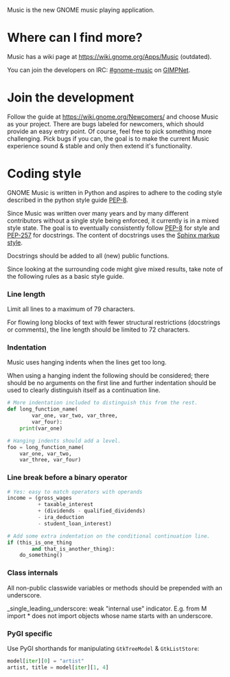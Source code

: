 Music is the new GNOME music playing application.

# Where can I find more?

Music has a wiki page at
https://wiki.gnome.org/Apps/Music (outdated).

You can join the developers on IRC: [#gnome-music](irc://irc.gnome.org/gnome-music) on [GIMPNet](https://wiki.gnome.org/Community/GettingInTouch/IRC).

# Join the development

Follow the guide at https://wiki.gnome.org/Newcomers/ and choose Music as your project. There are bugs labeled for newcomers, which should provide an easy entry point. Of course, feel free to pick something more challenging. Pick bugs if you can, the goal is to make the current Music experience sound & stable and only then extend it's functionality.

# Coding style

GNOME Music is written in Python and aspires to adhere to the coding style described in the python style guide [PEP-8](https://www.python.org/dev/peps/pep-0008/).

Since Music was written over many years and by many different contributors without a single style being enforced, it currently is in a mixed style state. The goal is to eventually consistently follow  [PEP-8](https://www.python.org/dev/peps/pep-0008/) for style and [PEP-257](https://www.python.org/dev/peps/pep-0257/) for docstrings. The content of docstrings uses the [Sphinx markup style](http://www.sphinx-doc.org/).

Docstrings should be added to all (new) public functions.

Since looking at the surrounding code might give mixed results, take note of the following rules as a basic style guide.

### Line length
>>>
Limit all lines to a maximum of 79 characters.

For flowing long blocks of text with fewer structural restrictions (docstrings or comments), the line length should be limited to 72 characters.
>>>

### Indentation

Music uses hanging indents when the lines get too long.
>>>
When using a hanging indent the following should be considered; there should be no arguments on the first line and further indentation should be used to clearly distinguish itself as a continuation line.
>>>

```python
# More indentation included to distinguish this from the rest.
def long_function_name(
        var_one, var_two, var_three,
        var_four):
    print(var_one)

# Hanging indents should add a level.
foo = long_function_name(
    var_one, var_two,
    var_three, var_four)
```

### Line break before a binary operator

```python
# Yes: easy to match operators with operands
income = (gross_wages
          + taxable_interest
          + (dividends - qualified_dividends)
          - ira_deduction
          - student_loan_interest)

# Add some extra indentation on the conditional continuation line.
if (this_is_one_thing
        and that_is_another_thing):
    do_something()
```

### Class internals

All non-public classwide variables or methods should be prepended with an underscore.
>>>
_single_leading_underscore: weak "internal use" indicator. E.g. from M import * does not import objects whose name starts with an underscore.
>>>

### PyGI specific

Use PyGI shorthands for manipulating `GtkTreeModel` & `GtkListStore`:
```python
model[iter][0] = "artist"
artist, title = model[iter][1, 4]
```
